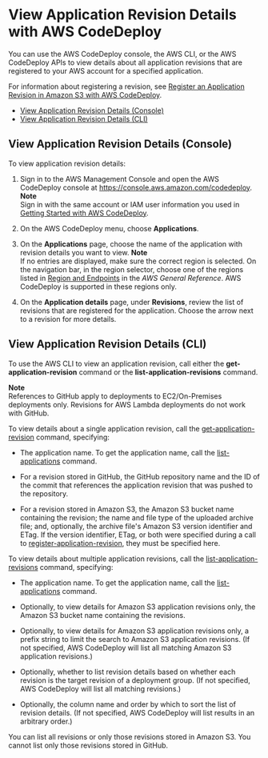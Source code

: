 # View Application Revision Details with AWS CodeDeploy<a name="application-revisions-view-details"></a>

You can use the AWS CodeDeploy console, the AWS CLI, or the AWS CodeDeploy APIs to view details about all application revisions that are registered to your AWS account for a specified application\.

For information about registering a revision, see [Register an Application Revision in Amazon S3 with AWS CodeDeploy](application-revisions-register.md)\.


+ [View Application Revision Details \(Console\)](#application-revisions-view-details-console)
+ [View Application Revision Details \(CLI\)](#application-revisions-view-details-cli)

## View Application Revision Details \(Console\)<a name="application-revisions-view-details-console"></a>

To view application revision details:

1. Sign in to the AWS Management Console and open the AWS CodeDeploy console at [https://console\.aws\.amazon\.com/codedeploy](https://console.aws.amazon.com/codedeploy)\.
**Note**  
Sign in with the same account or IAM user information you used in [Getting Started with AWS CodeDeploy](getting-started-codedeploy.md)\.

1. On the AWS CodeDeploy menu, choose **Applications**\.

1. On the **Applications** page, choose the name of the application with revision details you want to view\.
**Note**  
If no entries are displayed, make sure the correct region is selected\. On the navigation bar, in the region selector, choose one of the regions listed in [Region and Endpoints](http://docs.aws.amazon.com/general/latest/gr/rande.html#codedeploy_region) in the *AWS General Reference*\. AWS CodeDeploy is supported in these regions only\.

1. On the **Application details** page, under **Revisions**, review the list of revisions that are registered for the application\. Choose the arrow next to a revision for more details\.

## View Application Revision Details \(CLI\)<a name="application-revisions-view-details-cli"></a>

To use the AWS CLI to view an application revision, call either the **get\-application\-revision** command or the **list\-application\-revisions** command\.

**Note**  
 References to GitHub apply to deployments to EC2/On\-Premises deployments only\. Revisions for AWS Lambda deployments do not work with GitHub\. 

To view details about a single application revision, call the [get\-application\-revision](http://docs.aws.amazon.com/cli/latest/reference/deploy/get-application-revision.html) command, specifying: 

+ The application name\. To get the application name, call the [list\-applications](http://docs.aws.amazon.com/cli/latest/reference/deploy/list-applications.html) command\.

+ For a revision stored in GitHub, the GitHub repository name and the ID of the commit that references the application revision that was pushed to the repository\.

+ For a revision stored in Amazon S3, the Amazon S3 bucket name containing the revision; the name and file type of the uploaded archive file; and, optionally, the archive file's Amazon S3 version identifier and ETag\. If the version identifier, ETag, or both were specified during a call to [register\-application\-revision](http://docs.aws.amazon.com/cli/latest/reference/deploy/register-application-revision.html), they must be specified here\.

To view details about multiple application revisions, call the [list\-application\-revisions](http://docs.aws.amazon.com/cli/latest/reference/deploy/list-application-revisions.html) command, specifying:

+ The application name\. To get the application name, call the [list\-applications](http://docs.aws.amazon.com/cli/latest/reference/deploy/list-applications.html) command\.

+ Optionally, to view details for Amazon S3 application revisions only, the Amazon S3 bucket name containing the revisions\.

+ Optionally, to view details for Amazon S3 application revisions only, a prefix string to limit the search to Amazon S3 application revisions\. \(If not specified, AWS CodeDeploy will list all matching Amazon S3 application revisions\.\)

+ Optionally, whether to list revision details based on whether each revision is the target revision of a deployment group\. \(If not specified, AWS CodeDeploy will list all matching revisions\.\)

+ Optionally, the column name and order by which to sort the list of revision details\. \(If not specified, AWS CodeDeploy will list results in an arbitrary order\.\)

You can list all revisions or only those revisions stored in Amazon S3\. You cannot list only those revisions stored in GitHub\.